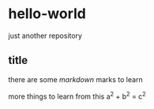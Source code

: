 # hello-world
just another repository

## title

there are some *markdown* marks to learn 

more things to learn from this a<sup>2</sup> + b<sup>2</sup> = c<sup>2</sup>

